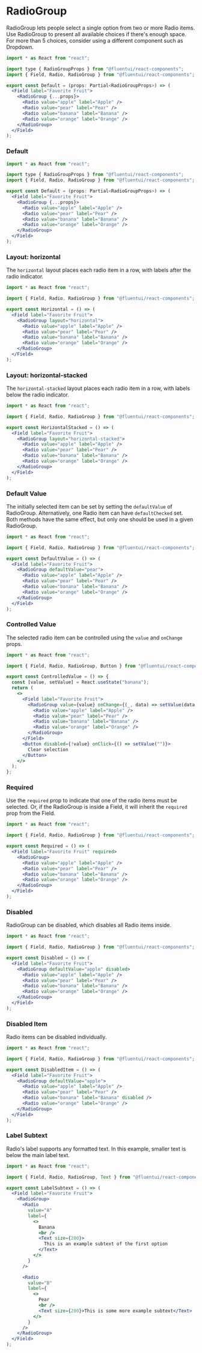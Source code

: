# RadioGroup

RadioGroup lets people select a single option from two or more Radio items. Use RadioGroup to present all available choices if there's enough space. For more than 5 choices, consider using a different component such as Dropdown.

```jsx
import * as React from "react";

import type { RadioGroupProps } from "@fluentui/react-components";
import { Field, Radio, RadioGroup } from "@fluentui/react-components";

export const Default = (props: Partial<RadioGroupProps>) => (
  <Field label="Favorite Fruit">
    <RadioGroup {...props}>
      <Radio value="apple" label="Apple" />
      <Radio value="pear" label="Pear" />
      <Radio value="banana" label="Banana" />
      <Radio value="orange" label="Orange" />
    </RadioGroup>
  </Field>
);
```

### Default

```jsx
import * as React from "react";

import type { RadioGroupProps } from "@fluentui/react-components";
import { Field, Radio, RadioGroup } from "@fluentui/react-components";

export const Default = (props: Partial<RadioGroupProps>) => (
  <Field label="Favorite Fruit">
    <RadioGroup {...props}>
      <Radio value="apple" label="Apple" />
      <Radio value="pear" label="Pear" />
      <Radio value="banana" label="Banana" />
      <Radio value="orange" label="Orange" />
    </RadioGroup>
  </Field>
);
```

### Layout: horizontal

The `horizontal` layout places each radio item in a row, with labels after the radio indicator.

```jsx
import * as React from "react";

import { Field, Radio, RadioGroup } from "@fluentui/react-components";

export const Horizontal = () => (
  <Field label="Favorite Fruit">
    <RadioGroup layout="horizontal">
      <Radio value="apple" label="Apple" />
      <Radio value="pear" label="Pear" />
      <Radio value="banana" label="Banana" />
      <Radio value="orange" label="Orange" />
    </RadioGroup>
  </Field>
);
```

### Layout: horizontal-stacked

The `horizontal-stacked` layout places each radio item in a row, with labels below the radio indicator.

```jsx
import * as React from "react";

import { Field, Radio, RadioGroup } from "@fluentui/react-components";

export const HorizontalStacked = () => (
  <Field label="Favorite Fruit">
    <RadioGroup layout="horizontal-stacked">
      <Radio value="apple" label="Apple" />
      <Radio value="pear" label="Pear" />
      <Radio value="banana" label="Banana" />
      <Radio value="orange" label="Orange" />
    </RadioGroup>
  </Field>
);
```

### Default Value

The initially selected item can be set by setting the `defaultValue` of RadioGroup. Alternatively, one Radio item can have `defaultChecked` set. Both methods have the same effect, but only one should be used in a given RadioGroup.

```jsx
import * as React from "react";

import { Field, Radio, RadioGroup } from "@fluentui/react-components";

export const DefaultValue = () => (
  <Field label="Favorite Fruit">
    <RadioGroup defaultValue="pear">
      <Radio value="apple" label="Apple" />
      <Radio value="pear" label="Pear" />
      <Radio value="banana" label="Banana" />
      <Radio value="orange" label="Orange" />
    </RadioGroup>
  </Field>
);
```

### Controlled Value

The selected radio item can be controlled using the `value` and `onChange` props.

```jsx
import * as React from "react";

import { Field, Radio, RadioGroup, Button } from "@fluentui/react-components";

export const ControlledValue = () => {
  const [value, setValue] = React.useState("banana");
  return (
    <>
      <Field label="Favorite Fruit">
        <RadioGroup value={value} onChange={(_, data) => setValue(data.value)}>
          <Radio value="apple" label="Apple" />
          <Radio value="pear" label="Pear" />
          <Radio value="banana" label="Banana" />
          <Radio value="orange" label="Orange" />
        </RadioGroup>
      </Field>
      <Button disabled={!value} onClick={() => setValue("")}>
        Clear selection
      </Button>
    </>
  );
};
```

### Required

Use the `required` prop to indicate that one of the radio items must be selected. Or, if the RadioGroup is inside a Field, it will inherit the `required` prop from the Field.

```jsx
import * as React from "react";

import { Field, Radio, RadioGroup } from "@fluentui/react-components";

export const Required = () => (
  <Field label="Favorite Fruit" required>
    <RadioGroup>
      <Radio value="apple" label="Apple" />
      <Radio value="pear" label="Pear" />
      <Radio value="banana" label="Banana" />
      <Radio value="orange" label="Orange" />
    </RadioGroup>
  </Field>
);
```

### Disabled

RadioGroup can be disabled, which disables all Radio items inside.

```jsx
import * as React from "react";

import { Field, Radio, RadioGroup } from "@fluentui/react-components";

export const Disabled = () => (
  <Field label="Favorite Fruit">
    <RadioGroup defaultValue="apple" disabled>
      <Radio value="apple" label="Apple" />
      <Radio value="pear" label="Pear" />
      <Radio value="banana" label="Banana" />
      <Radio value="orange" label="Orange" />
    </RadioGroup>
  </Field>
);
```

### Disabled Item

Radio items can be disabled individually.

```jsx
import * as React from "react";

import { Field, Radio, RadioGroup } from "@fluentui/react-components";

export const DisabledItem = () => (
  <Field label="Favorite Fruit">
    <RadioGroup defaultValue="apple">
      <Radio value="apple" label="Apple" />
      <Radio value="pear" label="Pear" />
      <Radio value="banana" label="Banana" disabled />
      <Radio value="orange" label="Orange" />
    </RadioGroup>
  </Field>
);
```

### Label Subtext

Radio's label supports any formatted text. In this example, smaller text is below the main label text.

```jsx
import * as React from "react";

import { Field, Radio, RadioGroup, Text } from "@fluentui/react-components";

export const LabelSubtext = () => (
  <Field label="Favorite Fruit">
    <RadioGroup>
      <Radio
        value="A"
        label={
          <>
            Banana
            <br />
            <Text size={200}>
              This is an example subtext of the first option
            </Text>
          </>
        }
      />

      <Radio
        value="B"
        label={
          <>
            Pear
            <br />
            <Text size={200}>This is some more example subtext</Text>
          </>
        }
      />
    </RadioGroup>
  </Field>
);
```
